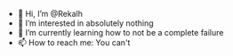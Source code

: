 - 👋 Hi, I’m @Rekalh
- 👀 I’m interested in absolutely nothing
- 🌱 I’m currently learning how to not be a complete failure
- 📫 How to reach me: You can't
